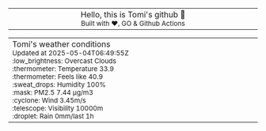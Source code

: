 
<div align="center">
<table>
<tbody>
<td align="center">
<img width="2000" height="0"><br>
Hello, this is Tomi's github 👋<br>
<sup>Built with ❤️, GO & Github Actions</sup><br>
<img width="2000" height="0">
</td>
</tbody>
</table>
</div>
<table>
<tbody>
<td align="left">
<img width="2000" height="0"><br>
Tomi's weather conditions<br>
<sup>Updated at 2025-05-04T06:49:55Z</sup><br>
<sup>:low_brightness: Overcast Clouds</sup><br>
<sup>:thermometer: Temperature 33.9 </sup><br>
<sup>:thermometer: Feels like 40.9</sup><br>
<sup>:sweat_drops: Humidity 100%</sup><br>
<sup>:mask: PM2.5 7.44 μg/m3</sup><br>
<sup>:cyclone: Wind 3.45m/s </sup><br>
<sup>:telescope: Visibility 10000m </sup><br>
<sup>:droplet: Rain 0mm/last 1h </sup><br>
<img width="2000" height="0">
</td>
<td align="left">
<img width="2000" height="0"><br>
<br>
<img width="2000" height="0">
</td>
</tbody>
</table>
</div>
    